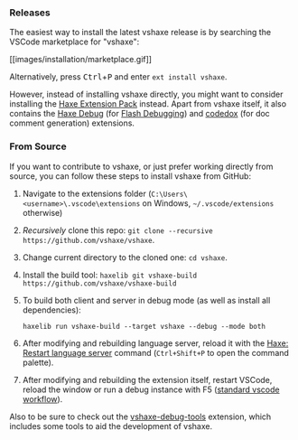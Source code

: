 ### Releases

The easiest way to install the latest vshaxe release is by searching the VSCode marketplace for "vshaxe":

[[images/installation/marketplace.gif]]

Alternatively, press <kbd>Ctrl</kbd>+<kbd>P</kbd> and enter `ext install vshaxe`.

However, instead of installing vshaxe directly, you might want to consider installing the [Haxe Extension Pack](https://marketplace.visualstudio.com/items?itemName=vshaxe.haxe-extension-pack) instead. Apart from vshaxe itself, it also contains the [Haxe Debug](https://marketplace.visualstudio.com/items?itemName=vshaxe.haxe-debug) (for [Flash Debugging](https://github.com/vshaxe/vshaxe/wiki/Flash-Debugging)) and [codedox](https://marketplace.visualstudio.com/items?itemName=wiggin77.codedox) (for doc comment generation) extensions.

### From Source

If you want to contribute to vshaxe, or just prefer working directly from source, you can follow these steps to install vshaxe from GitHub:

1. Navigate to the extensions folder (`C:\Users\<username>\.vscode\extensions` on Windows, `~/.vscode/extensions` otherwise)
2. _Recursively_ clone this repo: `git clone --recursive https://github.com/vshaxe/vshaxe`.
3. Change current directory to the cloned one: `cd vshaxe`.
4. Install the build tool: `haxelib git vshaxe-build https://github.com/vshaxe/vshaxe-build`
5. To build both client and server in debug mode (as well as install all dependencies):

    ```
    haxelib run vshaxe-build --target vshaxe --debug --mode both
    ```

6. After modifying and rebuilding language server, reload it with the [Haxe: Restart language server](/vshaxe/vshaxe/wiki/Commands#haxe-restart-language-server) command (`Ctrl+Shift+P` to open the command palette).
7. After modifying and rebuilding the extension itself, restart VSCode, reload the window or run a debug instance with F5 ([standard vscode workflow](https://code.visualstudio.com/docs/extensions/debugging-extensions)).

Also to be sure to check out the [vshaxe-debug-tools](https://github.com/vshaxe/vshaxe-debug-tools) extension, which includes some tools to aid the development of vshaxe.